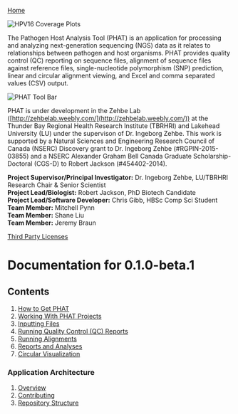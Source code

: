 [Home](https://chgibb.github.io/PHATDocs/)

![HPV16 Coverage Plots](https://chgibb.github.io//PHATDocs/docs/releases/0.1.0-beta.1/covHPV16white.png)

The Pathogen Host Analysis Tool (PHAT) is an application for processing and analyzing next-generation sequencing (NGS) data as it relates to relationships between pathogen and host organisms. PHAT provides quality control (QC) reporting on sequence files, alignment of sequence files against reference files, single-nucleotide polymorphism (SNP) prediction, linear and circular alignment viewing, and Excel and comma separated values (CSV) output.

![PHAT Tool Bar](https://chgibb.github.io//PHATDocs/docs/releases/0.1.0-beta.1/PHATtoolbar.png)

PHAT is under development in the Zehbe Lab ([http://zehbelab.weebly.com/](http://zehbelab.weebly.com/)) at the Thunder Bay Regional Health Research Institute (TBRHRI) and Lakehead University (LU) under the supervison of Dr. Ingeborg Zehbe. This work is supported by a Natural Sciences and Engineering Research Council of Canada (NSERC) Discovery grant to Dr. Ingeborg Zehbe (#RGPIN-2015-03855) and a NSERC Alexander Graham Bell Canada Graduate Scholarship-Doctoral (CGS-D) to Robert Jackson (#454402-2014).

**Project Supervisor/Principal Investigator:** Dr. Ingeborg Zehbe, LU/TBRHRI Research Chair & Senior Scientist    
**Project Lead/Biologist:** Robert Jackson, PhD Biotech Candidate    
**Project Lead/Software Developer:** Chris Gibb, HBSc Comp Sci Student  
**Team Member:** Mitchell Pynn  
**Team Member:** Shane Liu  
**Team Member:** Jeremy Braun  

[Third Party Licenses](https://chgibb.github.io/PHATDocs/docs/releases/0.1.0-beta.1/thirdParty)

# Documentation for 0.1.0-beta.1
## Contents
1. [How to Get PHAT](https://chgibb.github.io/PHATDocs/docs/releases/0.1.0-beta.1/howToGetPHAT)
2. [Working With PHAT Projects](https://chgibb.github.io/PHATDocs/docs/releases/0.1.0-beta.1/projects)
3. [Inputting Files](https://chgibb.github.io/PHATDocs/docs/releases/0.1.0-beta.1/inputtingFiles)
4. [Running Quality Control (QC) Reports](https://chgibb.github.io/PHATDocs/docs/releases/0.1.0-beta.1/QCReports)
5. [Running Alignments](https://chgibb.github.io/PHATDocs/docs/releases/0.1.0-beta.1/runningAlignments)
6. [Reports and Analyses](https://chgibb.github.io/PHATDocs/docs/releases/0.1.0-beta.1/reportsAndAnalyses)
7. [Circular Visualization](https://chgibb.github.io/PHATDocs/docs/releases/0.1.0-beta.1/circularVisualization)

### Application Architecture
1. [Overview](https://chgibb.github.io/PHATDocs/docs/releases/0.1.0-beta.1/archOverview)
2. [Contributing](https://chgibb.github.io/PHATDocs/docs/releases/0.1.0-beta.1/contributingGuide)
3. [Repository Structure](https://chgibb.github.io/PHATDocs/docs/releases/0.1.0-beta.1/repoStructure)
